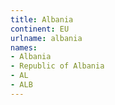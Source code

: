 ```yaml
---
title: Albania
continent: EU
urlname: albania
names:
- Albania
- Republic of Albania
- AL
- ALB
---
```


